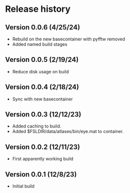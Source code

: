 # Release history

## Version 0.0.6 (4/25/24)
* Rebuild on the new basecontainer with pyfftw removed
* Added named build stages

## Version 0.0.5 (2/19/24)
* Reduce disk usage on build

## Version 0.0.4 (2/18/24)
* Sync with new basecontainer

## Version 0.0.3 (12/12/23)
* Added caching to build.
* Added $FSLDIR/data/atlases/bin/eye.mat to container.

## Version 0.0.2 (12/11/23)
* First apparently working build

## Version 0.0.1 (12/8/23)
* Initial build
